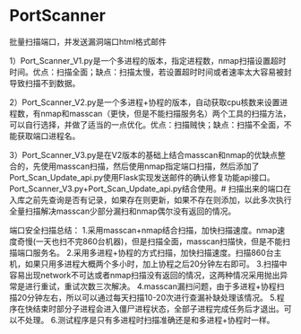 # PortScanner
批量扫描端口，并发送漏洞端口html格式邮件

1）Port_Scanner_V1.py是一个多进程的版本，指定进程数，nmap扫描设置超时时间。优点：扫描全面；缺点：扫描太慢，若设置超时时间或者速率太大容易被封导致扫描不到数据。

2）Port_Scanner_V2.py是一个多进程+协程的版本，自动获取cpu核数来设置进程数，有nmap和masscan（更快，但是不能扫描服务名）两个工具的扫描方法，可以自行选择，并做了适当的一点优化。优点：扫描贼快；缺点：扫描不全面，不能获取端口进程名。

3）Port_Scanner_V3.py是在V2版本的基础上结合masscan和nmap的优缺点整合的，先使用masscan扫描，然后使用nmap指定端口扫描，然后添加了Port_Scan_Update_api.py使用Flask实现发送邮件的确认修复功能api接口。Port_Scanner_V3.py+Port_Scan_Update_api.py结合使用。# 扫描出来的端口在入库之前先查询是否有记录，如果存在则更新，如果不存在则添加，以此多次执行全量扫描解决masscan少部分漏扫和nmap偶尔没有返回的情况。

端口安全扫描总结：
  1.采用masscan+nmap结合扫描，加快扫描速度。nmap速度奇慢(一天也扫不完860台机器)，但是扫描全面，masscan扫描快，但是不能扫描端口服务名。
  2.采用多进程+协程的方式扫描，加快扫描速度。扫描860台主机，如果只用多进程大概两个多小时，加上协程之后20分钟左右即可。
  3.扫描中容易出现network不可达或者nmap扫描没有返回的情况，这两种情况采用抛出异常是进行重试，重试次数三次解决。
  4.masscan漏扫问题，由于多进程+协程扫描20分钟左右，所以可以通过每天扫描10-20次进行查漏补缺处理该情况。
  5.程序在快结束时部分子进程会进入僵尸进程状态，全部子进程完成任务后才退出。可以不处理。
  6.测试程序是只有多进程时扫描准确还是和多进程+协程时一样。




